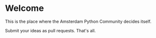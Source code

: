 # Welcome

This is the place where the Amsterdam Python Community decides itself.

Submit your ideas as pull requests. That's all.
